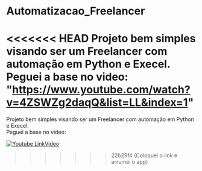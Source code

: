# Automatizacao_Freelancer
<<<<<<< HEAD
Projeto bem simples visando ser um Freelancer com automação em Python e Execel. <br>
Peguei a base no video: "https://www.youtube.com/watch?v=4ZSWZg2daqQ&list=LL&index=1"  
=======
Projeto bem simples visando ser um Freelancer com automação em Python e Execel.</br>
Peguei a base no video:  

[![Youtube LinkVideo](https://img.shields.io/badge/YouTube-FF0000?style=for-the-badge&logo=youtube&logoColor=white)](https://www.youtube.com/watch?v=4ZSWZg2daqQ&list=LL&index=1)






>>>>>>> 22b29f4 (Coloquei o link e arrumei o app)
